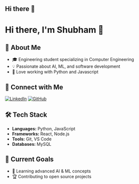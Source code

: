 ## Hi there 👋
# Hi there, I'm Shubham 👋

## 🚀 About Me
- 🎓 Engineering student specializing in Computer Engineering
- 💡 Passionate about AI, ML, and software development
- 🔧 Love working with Python and Javascript

## 🔗 Connect with Me
[![LinkedIn](https://img.shields.io/badge/LinkedIn-blue?style=flat&logo=linkedin)](https://linkedin.com/in/your-profile)
[![GitHub](https://img.shields.io/badge/GitHub-black?style=flat&logo=github)](https://github.com/your-username)

## 🛠️ Tech Stack
- **Languages:** Python, JavaScript
- **Frameworks:** React, Node.js
- **Tools:** Git, VS Code
- **Databases:** MySQL

## 🎯 Current Goals
- 📖 Learning advanced AI & ML concepts
- 🏆 Contributing to open source projects



